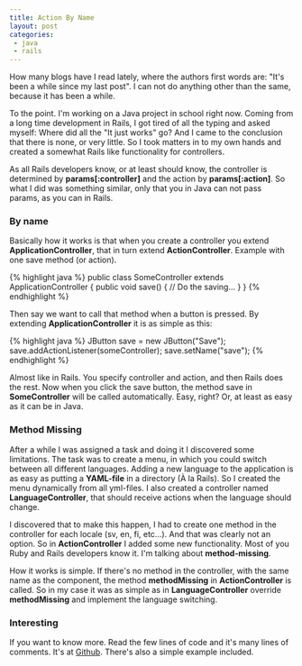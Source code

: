 ```yaml
---
title: Action By Name
layout: post
categories:
 - java
 - rails
---
```


How many blogs have I read lately, where the authors first words are:
"It's been a while since my last post". I can not do anything other
than the same, because it has been a while.

To the point. I'm working on a Java project in school right
now. Coming from a long time development in Rails, I got tired of all
the typing and asked myself: Where did all the "It just works" go? And
I came to the conclusion that there is none, or very little. So I took
matters in to my own hands and created a somewhat Rails like
functionality for controllers.

As all Rails developers know, or at least should know, the controller
is determined by **params[:controller]** and the action by
**params[:action]**. So what I did was something similar, only that you in
Java can not pass params, as you can in Rails.

### By name ###
Basically how it works is that when you create a controller you extend
**ApplicationController**, that in turn extend **ActionController**. Example
with one save method (or action).

{% highlight java %}
public class SomeController extends ApplicationController
{
  public void save()
  {
    // Do the saving...
  }
}
{% endhighlight %}

Then say we want to call that method when a button is pressed. By
extending **ApplicationController** it is as simple as this:

{% highlight java %}
JButton save = new JButton("Save");
save.addActionListener(someController);
save.setName("save");
{% endhighlight %}

Almost like in Rails. You specify controller and action, and then
Rails does the rest. Now when you click the save button, the method
save in **SomeController** will be called automatically. Easy, right? Or,
at least as easy as it can be in Java.

### Method Missing ###
After a while I was assigned a task and doing it I discovered some
limitations. The task was to create a menu, in which you could switch
between all different languages. Adding a new language to the
application is as easy as putting a **YAML-file** in a directory (À la
Rails). So I created the menu dynamically from all yml-files. I also
created a controller named **LanguageController**, that should receive
actions when the language should change.

I discovered that to make this happen, I had to create one method in
the controller for each locale (sv, en, fi, etc...). And that was
clearly not an option. So in **ActionController** I added some new
functionality. Most of you Ruby and Rails developers know it. I'm
talking about **method-missing**.

How it works is simple. If there's no method in the controller, with
the same name as the component, the method **methodMissing** in
**ActionController** is called. So in my case it was as simple as in
**LanguageController** override **methodMissing** and implement the language
switching.

### Interesting ###
If you want to know more. Read the few lines of code and it's many
lines of comments. It's at
[Github](http://github.com/rejeep/action_by_name). There's also a
simple example included.
